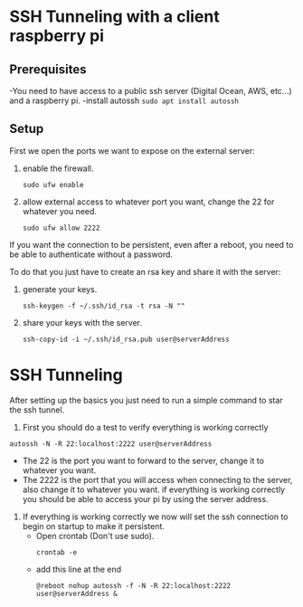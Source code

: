 # SSH Tunneling with a client raspberry pi

## Prerequisites
-You need to have access to a public ssh server (Digital Ocean, AWS, etc...) and a raspberry pi.
-install autossh ``sudo apt install autossh``


## Setup
First we open the ports we want to expose on the external server:

1. enable the firewall.
   ````
   sudo ufw enable
   ````
1. allow external access to whatever port you want, change the 22 for whatever you need.
   ````
   sudo ufw allow 2222
   ````

If you want the connection to be persistent, even after a reboot, you need to be able to authenticate without a password.

To do that you just have to create an rsa key and share it with the server:

1. generate your keys.
   ````
   ssh-keygen -f ~/.ssh/id_rsa -t rsa -N ""
   ````
1. share your keys with the server.
   ````
   ssh-copy-id -i ~/.ssh/id_rsa.pub user@serverAddress
   ````
   
# SSH Tunneling

After setting up the basics you just need to run a simple command to star the ssh tunnel.

1. First you should do a test to verify everything is working correctly
 ````
 autossh -N -R 22:localhost:2222 user@serverAddress
 ````
   - The 22 is the port you want to forward to the server, change it to whatever you want.
   - The 2222 is the port that you will access when connecting to the server, also change it to whatever you want.
   if everything is working correctly you should be able to access your pi by using the server address.
1. If everything is working correctly we now will set the ssh connection to begin on startup to make it persistent.
   - Open crontab (Don't use sudo).
     ````
     crontab -e
     ````
   - add this line at the end
     ````
     @reboot nohup autossh -f -N -R 22:localhost:2222 user@serverAddress &
     ````
